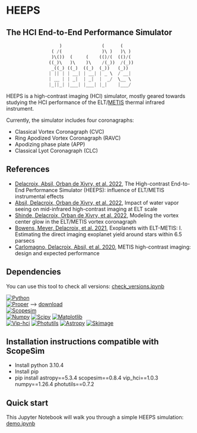 # HEEPS
## The HCI End-to-End Performance Simulator
```python
				    )               (      (     
				 ( /(               )\ )   )\ )  
				 )\())  (     (    (()/(  (()/(  
				((_)\   )\    )\    /(_))  /(_)) 
				 _((_) ((_)  ((_)  (_))   (_))   
				| || | | __| | __| | _ \  / __|  
				| __ | | _|  | _|  |  _/  \__ \  
				|_||_| |___| |___| |_|    |___/
```
HEEPS is a high-contrast imaging (HCI) simulator, mostly geared towards studying the HCI performance of the ELT/[METIS](https://elt.eso.org/instrument/METIS/) thermal infrared instrument.

Currently, the simulator includes four coronagraphs:
- Classical Vortex Coronagraph (CVC)
- Ring Apodized Vortex Coronagraph (RAVC)
- Apodizing phase plate (APP)
- Classical Lyot Coronagraph (CLC)

## References
- [Delacroix, Absil, Orban de Xivry, et al. 2022](https://www.spiedigitallibrary.org/conference-proceedings-of-spie/12187/121870F/The-High-contrast-End-to-End-Performance-Simulator-HEEPS/10.1117/12.2630341.short), The High-contrast End-to-End Performance Simulator (HEEPS): influence of ELT/METIS instrumental effects
- [Absil, Delacroix, Orban de Xivry, et al. 2022](https://www.spiedigitallibrary.org/conference-proceedings-of-spie/12185/1218511/Impact-of-water-vapor-seeing-on-mid-infrared-high-contrast/10.1117/12.2627972.short), Impact of water vapor seeing on mid-infrared high-contrast imaging at ELT scale
- [Shinde, Delacroix, Orban de Xivry, et al. 2022](https://nanolithography.spiedigitallibrary.org/conference-proceedings-of-spie/12187/121870E/Modeling-the-vortex-center-glow-in-the-ELT-METIS-vortex/10.1117/12.2629855.short), Modeling the vortex center glow in the ELT/METIS vortex coronagraph
- [Bowens, Meyer, Delacroix, et al. 2021](https://www.aanda.org/articles/aa/full_html/2021/09/aa41109-21/aa41109-21.html), Exoplanets with ELT-METIS: I. Estimating the direct imaging exoplanet yield around stars within 6.5 parsecs
- [Carlomagno, Delacroix, Absil, et al. 2020](https://www.spiedigitallibrary.org/journals/Journal-of-Astronomical-Telescopes-Instruments-and-Systems/volume-6/issue-3/035005/METIS-high-contrast-imaging-design-and-expected-performance/10.1117/1.JATIS.6.3.035005.full), METIS high-contrast imaging: design and expected performance

## Dependencies
You can use this tool to check all versions: [check_versions.ipynb](https://github.com/vortex-exoplanet/HEEPS/blob/master/notebooks/check_versions.ipynb)

[![Python](https://img.shields.io/badge/Python-3.7.0-brightgreen.svg)]()  
[![Proper](https://img.shields.io/badge/Proper-3.2.6a-brightgreen.svg)]() --> [download](https://sourceforge.net/projects/proper-library/files/)  
[![Scopesim](https://img.shields.io/badge/Scopesim-0.1.1-brightgreen.svg)]()  
[![Numpy](https://img.shields.io/badge/Numpy-1.21.2-brightgreen.svg)]()
[![Scipy](https://img.shields.io/badge/Scipy-1.1.0-brightgreen.svg)]()
[![Matplotlib](https://img.shields.io/badge/Matplotlib-3.3.0-brightgreen.svg)]()  
[![Vip-hci](https://img.shields.io/badge/Vip_hci-1.0.0-brightgreen.svg)]()
[![Photutils](https://img.shields.io/badge/Photutils-0.7.2-brightgreen.svg)]()
[![Astropy](https://img.shields.io/badge/Astropy-3.2.3-brightgreen.svg)]()
[![Skimage](https://img.shields.io/badge/Skimage-0.18.3-brightgreen.svg)]()

## Installation instructions compatible with ScopeSim

- Install python 3.10.4
- Install pip
- pip install astropy==5.3.4 scopesim==0.8.4 vip_hci==1.0.3 numpy==1.26.4 photutils==0.7.2


## Quick start
This Jupyter Notebook will walk you through a simple HEEPS simulation: [demo.ipynb](https://github.com/vortex-exoplanet/HEEPS/blob/master/notebooks/demo.ipynb)
